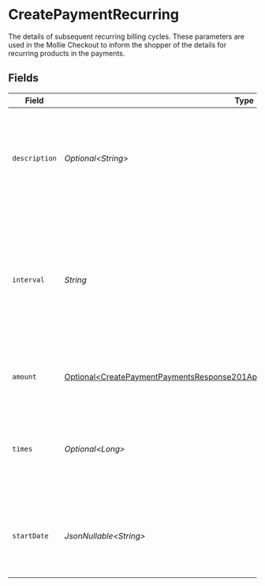 # CreatePaymentRecurring

The details of subsequent recurring billing cycles. These parameters are used in the Mollie Checkout
to inform the shopper of the details for recurring products in the payments.


## Fields

| Field                                                                                                                                                                                      | Type                                                                                                                                                                                       | Required                                                                                                                                                                                   | Description                                                                                                                                                                                | Example                                                                                                                                                                                    |
| ------------------------------------------------------------------------------------------------------------------------------------------------------------------------------------------ | ------------------------------------------------------------------------------------------------------------------------------------------------------------------------------------------ | ------------------------------------------------------------------------------------------------------------------------------------------------------------------------------------------ | ------------------------------------------------------------------------------------------------------------------------------------------------------------------------------------------ | ------------------------------------------------------------------------------------------------------------------------------------------------------------------------------------------ |
| `description`                                                                                                                                                                              | *Optional\<String>*                                                                                                                                                                        | :heavy_minus_sign:                                                                                                                                                                         | A description of the recurring item. If not present, the main description of the item will be used.                                                                                        | Gym subscription                                                                                                                                                                           |
| `interval`                                                                                                                                                                                 | *String*                                                                                                                                                                                   | :heavy_check_mark:                                                                                                                                                                         | Cadence unit of the recurring item. For example: `12 months`, `52 weeks` or `365 days`.<br/><br/>Possible values: `... days`, `... weeks`, `... months`.                                   | 12 months                                                                                                                                                                                  |
| `amount`                                                                                                                                                                                   | [Optional\<CreatePaymentPaymentsResponse201ApplicationHalPlusJsonResponseBodyAmount>](../../models/operations/CreatePaymentPaymentsResponse201ApplicationHalPlusJsonResponseBodyAmount.md) | :heavy_minus_sign:                                                                                                                                                                         | Total amount and currency of the recurring item.                                                                                                                                           |                                                                                                                                                                                            |
| `times`                                                                                                                                                                                    | *Optional\<Long>*                                                                                                                                                                          | :heavy_minus_sign:                                                                                                                                                                         | Total number of charges for the subscription to complete. Leave empty for ongoing subscription.                                                                                            | 1                                                                                                                                                                                          |
| `startDate`                                                                                                                                                                                | *JsonNullable\<String>*                                                                                                                                                                    | :heavy_minus_sign:                                                                                                                                                                         | The start date of the subscription if it does not start right away (format `YYYY-MM-DD`)                                                                                                   | 2024-12-12                                                                                                                                                                                 |